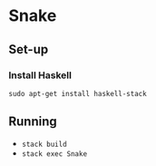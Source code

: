 # Snake
## Set-up
### Install Haskell
`sudo apt-get install haskell-stack`

## Running
- `stack build`
- `stack exec Snake`
